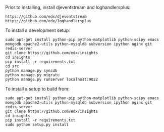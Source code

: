 Prior to installing, install djeventstream and loghandlersplus:

    https://github.com/edx/djeventstream
    https://github.com/edx/loghandlersplus

To install a development setup: 

    sudo apt-get install python-pip python-matplotlib python-scipy emacs mongodb apache2-utils python-mysqldb subversion ipython nginx git redis-server
    git clone https://github.com/edx/insights
    cd insights
    pip install -r requirements.txt    
    cd src
    python manage.py syncdb
    python manage.py migrate
    python manage.py runserver localhost:9022

To install a setup to build from: 

    sudo apt-get install python-pip python-matplotlib python-scipy emacs mongodb apache2-utils python-mysqldb subversion ipython nginx git redis-server
    git clone https://github.com/edx/insights
    cd insights
    pip install -r requirements.txt    
    sudo python setup.py install
